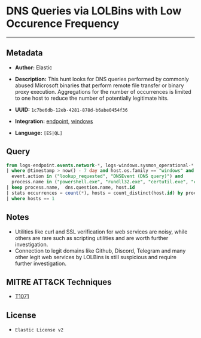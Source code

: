 # DNS Queries via LOLBins with Low Occurence Frequency

---

## Metadata

- **Author:** Elastic
- **Description:** This hunt looks for DNS queries performed by commonly abused Microsoft binaries that perform remote file transfer or binary proxy execution. Aggregations for the number of occurrences is limited to one host to reduce the number of potentially legitimate hits.

- **UUID:** `1c7be6db-12eb-4281-878d-b6abe0454f36`
- **Integration:** [endpoint](https://docs.elastic.co/integrations/endpoint), [windows](https://docs.elastic.co/integrations/windows)
- **Language:** `[ES|QL]`

## Query

```sql
from logs-endpoint.events.network-*, logs-windows.sysmon_operational-*
| where @timestamp > now() - 7 day and host.os.family == "windows" and event.category == "network" and
  event.action in ("lookup_requested", "DNSEvent (DNS query)") and
  process.name in ("powershell.exe", "rundll32.exe", "certutil.exe", "curl.exe", "wget.exe", "CertReq.exe", "bitsadmin.exe", "mshta.exe", "pwsh.exe", "wmic.exe", "wscript.exe", "cscript.exe", "msbuild.exe", "regsvr32.exe", "MSBuild.exe", "InstallUtil.exe", "RegAsm.exe", "RegSvcs.exe",  "msxsl.exe", "CONTROL.EXE", "Microsoft.Workflow.Compiler.exe", "msiexec.exe") and dns.question.name rlike """.+\.[a-z-A-Z]{2,3}"""
| keep process.name,  dns.question.name, host.id
| stats occurrences = count(*), hosts = count_distinct(host.id) by process.name, dns.question.name
| where hosts == 1
```

## Notes

- Utilities like curl and SSL verification for web services are noisy, while others are rare such as scripting utilities and are worth further investigation.
- Connection to legit domains like Github, Discord, Telegram and many other legit web services by LOLBins is still suspicious and require further investigation.
## MITRE ATT&CK Techniques

- [T1071](https://attack.mitre.org/techniques/T1071)

## License

- `Elastic License v2`
